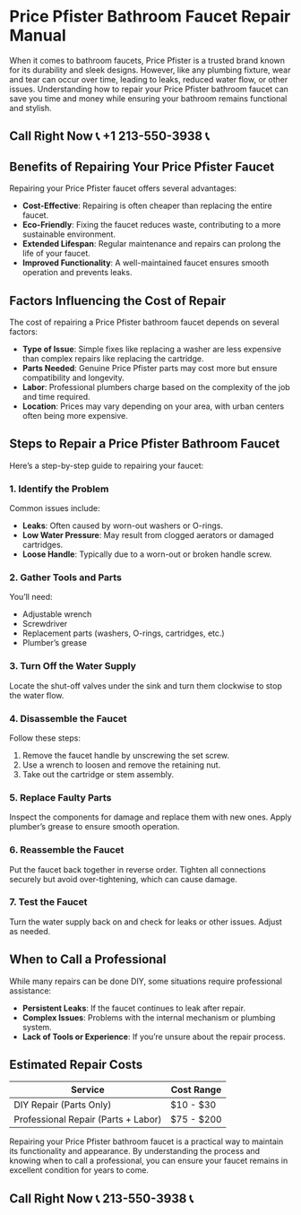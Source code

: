 # Price Pfister Bathroom Faucet Repair Manual

When it comes to bathroom faucets, Price Pfister is a trusted brand known for its durability and sleek designs. However, like any plumbing fixture, wear and tear can occur over time, leading to leaks, reduced water flow, or other issues. Understanding how to repair your Price Pfister bathroom faucet can save you time and money while ensuring your bathroom remains functional and stylish.

## Call Right Now 📞 +1 213-550-3938 📞

## Benefits of Repairing Your Price Pfister Faucet

Repairing your Price Pfister faucet offers several advantages:  
- **Cost-Effective**: Repairing is often cheaper than replacing the entire faucet.  
- **Eco-Friendly**: Fixing the faucet reduces waste, contributing to a more sustainable environment.  
- **Extended Lifespan**: Regular maintenance and repairs can prolong the life of your faucet.  
- **Improved Functionality**: A well-maintained faucet ensures smooth operation and prevents leaks.  

## Factors Influencing the Cost of Repair

The cost of repairing a Price Pfister bathroom faucet depends on several factors:  
- **Type of Issue**: Simple fixes like replacing a washer are less expensive than complex repairs like replacing the cartridge.  
- **Parts Needed**: Genuine Price Pfister parts may cost more but ensure compatibility and longevity.  
- **Labor**: Professional plumbers charge based on the complexity of the job and time required.  
- **Location**: Prices may vary depending on your area, with urban centers often being more expensive.  

## Steps to Repair a Price Pfister Bathroom Faucet

Here’s a step-by-step guide to repairing your faucet:

### 1. **Identify the Problem**  
Common issues include:  
- **Leaks**: Often caused by worn-out washers or O-rings.  
- **Low Water Pressure**: May result from clogged aerators or damaged cartridges.  
- **Loose Handle**: Typically due to a worn-out or broken handle screw.  

### 2. **Gather Tools and Parts**  
You’ll need:  
- Adjustable wrench  
- Screwdriver  
- Replacement parts (washers, O-rings, cartridges, etc.)  
- Plumber’s grease  

### 3. **Turn Off the Water Supply**  
Locate the shut-off valves under the sink and turn them clockwise to stop the water flow.  

### 4. **Disassemble the Faucet**  
Follow these steps:  
1. Remove the faucet handle by unscrewing the set screw.  
2. Use a wrench to loosen and remove the retaining nut.  
3. Take out the cartridge or stem assembly.  

### 5. **Replace Faulty Parts**  
Inspect the components for damage and replace them with new ones. Apply plumber’s grease to ensure smooth operation.  

### 6. **Reassemble the Faucet**  
Put the faucet back together in reverse order. Tighten all connections securely but avoid over-tightening, which can cause damage.  

### 7. **Test the Faucet**  
Turn the water supply back on and check for leaks or other issues. Adjust as needed.  

## When to Call a Professional

While many repairs can be done DIY, some situations require professional assistance:  
- **Persistent Leaks**: If the faucet continues to leak after repair.  
- **Complex Issues**: Problems with the internal mechanism or plumbing system.  
- **Lack of Tools or Experience**: If you’re unsure about the repair process.  

## Estimated Repair Costs

| **Service**                  | **Cost Range** |  
|-------------------------------|----------------|  
| DIY Repair (Parts Only)       | $10 - $30      |  
| Professional Repair (Parts + Labor) | $75 - $200     |  

Repairing your Price Pfister bathroom faucet is a practical way to maintain its functionality and appearance. By understanding the process and knowing when to call a professional, you can ensure your faucet remains in excellent condition for years to come.
## Call Right Now 📞 213-550-3938 📞